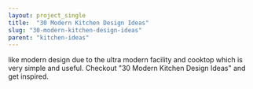```yaml
---
layout: project_single
title:  "30 Modern Kitchen Design Ideas"
slug: "30-modern-kitchen-design-ideas"
parent: "kitchen-ideas"
---
```

like modern design due to the ultra modern facility and cooktop which is very simple and useful. Checkout "30 Modern Kitchen Design Ideas" and get inspired.